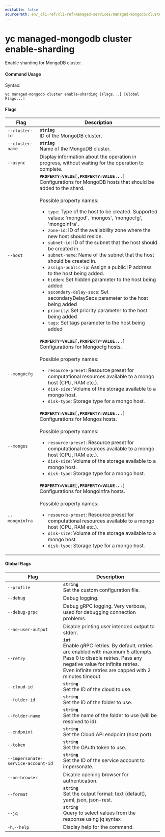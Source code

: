 ```yaml
---
editable: false
sourcePath: en/_cli-ref/cli-ref/managed-services/managed-mongodb/cluster/enable-sharding.md
---
```


# yc managed-mongodb cluster enable-sharding

Enable sharding for MongoDB cluster.

#### Command Usage

Syntax: 

`yc managed-mongodb cluster enable-sharding [Flags...] [Global Flags...]`

#### Flags

| Flag | Description |
|----|----|
|`--cluster-id`|<b>`string`</b><br/>ID of the MongoDB cluster.|
|`--cluster-name`|<b>`string`</b><br/>Name of the MongoDB cluster.|
|`--async`|Display information about the operation in progress, without waiting for the operation to complete.|
|`--host`|<b>`PROPERTY=VALUE[,PROPERTY=VALUE...]`</b><br/>Configurations for MongoDB hosts that should be added to the shard.<br/><br/>Possible property names:<br/><ul> <li><code>type</code>:     Type of the host to be created. Supported values: 'mongod', 'mongos', 'mongocfg', 'mongoinfra'.</li> <li><code>zone-id</code>:     ID of the availability zone where the new host should reside.</li> <li><code>subnet-id</code>:     ID of the subnet that the host should be created in.</li> <li><code>subnet-name</code>:     Name of the subnet that the host should be created in.</li> <li><code>assign-public-ip</code>:     Assign a public IP address to the host being added.</li> <li><code>hidden</code>:     Set hidden parameter to the host being added</li> <li><code>secondary-delay-secs</code>:     Set secondaryDelaySecs parameter to the host being added</li> <li><code>priority</code>:     Set priority parameter to the host being added</li> <li><code>tags</code>:     Set tags parameter to the host being added</li> </ul>|
|`--mongocfg`|<b>`PROPERTY=VALUE[,PROPERTY=VALUE...]`</b><br/>Configurations for Mongocfg hosts.<br/><br/>Possible property names:<br/><ul> <li><code>resource-preset</code>:     Resource preset for computational resources available to a mongo host (CPU, RAM etc.).</li> <li><code>disk-size</code>:     Volume of the storage available to a mongo host.</li> <li><code>disk-type</code>:     Storage type for a mongo host.</li> </ul>|
|`--mongos`|<b>`PROPERTY=VALUE[,PROPERTY=VALUE...]`</b><br/>Configurations for Mongos hosts.<br/><br/>Possible property names:<br/><ul> <li><code>resource-preset</code>:     Resource preset for computational resources available to a mongo host (CPU, RAM etc.).</li> <li><code>disk-size</code>:     Volume of the storage available to a mongo host.</li> <li><code>disk-type</code>:     Storage type for a mongo host.</li> </ul>|
|`--mongoinfra`|<b>`PROPERTY=VALUE[,PROPERTY=VALUE...]`</b><br/>Configurations for MongoInfra hosts.<br/><br/>Possible property names:<br/><ul> <li><code>resource-preset</code>:     Resource preset for computational resources available to a mongo host (CPU, RAM etc.).</li> <li><code>disk-size</code>:     Volume of the storage available to a mongo host.</li> <li><code>disk-type</code>:     Storage type for a mongo host.</li> </ul>|

#### Global Flags

| Flag | Description |
|----|----|
|`--profile`|<b>`string`</b><br/>Set the custom configuration file.|
|`--debug`|Debug logging.|
|`--debug-grpc`|Debug gRPC logging. Very verbose, used for debugging connection problems.|
|`--no-user-output`|Disable printing user intended output to stderr.|
|`--retry`|<b>`int`</b><br/>Enable gRPC retries. By default, retries are enabled with maximum 5 attempts.<br/>Pass 0 to disable retries. Pass any negative value for infinite retries.<br/>Even infinite retries are capped with 2 minutes timeout.|
|`--cloud-id`|<b>`string`</b><br/>Set the ID of the cloud to use.|
|`--folder-id`|<b>`string`</b><br/>Set the ID of the folder to use.|
|`--folder-name`|<b>`string`</b><br/>Set the name of the folder to use (will be resolved to id).|
|`--endpoint`|<b>`string`</b><br/>Set the Cloud API endpoint (host:port).|
|`--token`|<b>`string`</b><br/>Set the OAuth token to use.|
|`--impersonate-service-account-id`|<b>`string`</b><br/>Set the ID of the service account to impersonate.|
|`--no-browser`|Disable opening browser for authentication.|
|`--format`|<b>`string`</b><br/>Set the output format: text (default), yaml, json, json-rest.|
|`--jq`|<b>`string`</b><br/>Query to select values from the response using jq syntax|
|`-h`,`--help`|Display help for the command.|
